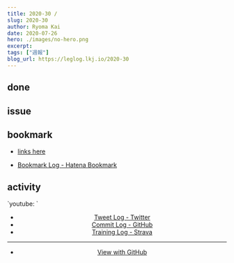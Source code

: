 ```yaml
---
title: 2020-30 / 
slug: 2020-30
author: Ryoma Kai
date: 2020-07-26
hero: ./images/no-hero.png
excerpt: 
tags: ["週報"]
blog_url: https://leglog.lkj.io/2020-30
---
```


<!--greeting here-->

## done

### 

## issue

### 

## bookmark

- [links here]()


- [Bookmark Log - Hatena Bookmark](https://b.hatena.ne.jp/Ryo_K/bookmark)

## activity

<Tweet tweetLink="" align="center" />
<Instagram instagramId="" />
`youtube: `

- [Tweet Log - Twitter](https://twitter.com/search?q=(from%3Alegnoh)%20until%3A2020-07-26%20since%3A2020-07-20%20-filter%3Areplies&src=typed_query)
- [Commit Log - GitHub](https://github.com/legnoh?tab=overview&from=2020-07-20&to=2020-07-26)
- [Training Log - Strava](https://www.strava.com/athletes/47349424/training/log)

----

- [View with GitHub](https://github.com/legnoh/leglog/blob/master/content/posts/202x/2020/30/index.md)
